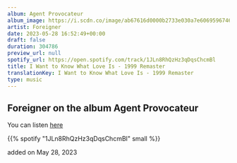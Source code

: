 ```yaml
---
album: Agent Provocateur
album_image: https://i.scdn.co/image/ab67616d0000b2733e030a7e606959674643d274
artist: Foreigner
date: 2023-05-28 16:52:49+00:00
draft: false
duration: 304786
preview_url: null
spotify_url: https://open.spotify.com/track/1JLn8RhQzHz3qDqsChcmBl
title: I Want to Know What Love Is - 1999 Remaster
translationKey: I Want to Know What Love Is - 1999 Remaster
type: music
---
```


## Foreigner on the album Agent Provocateur

You can listen [here](https://open.spotify.com/track/1JLn8RhQzHz3qDqsChcmBl)

{{% spotify "1JLn8RhQzHz3qDqsChcmBl" small %}}

added on May 28, 2023